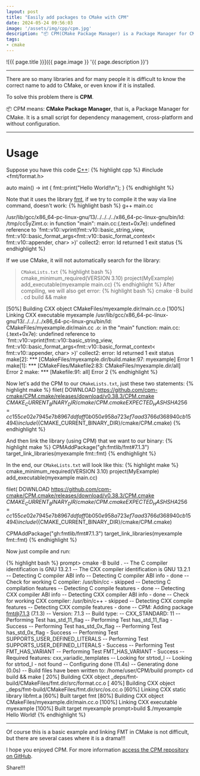 ```yaml
---
layout: post
title: "Easily add packages to CMake with CPM"
date: 2024-05-24 09:56:03
image: '/assets/img/cpp/cpm.jpg'
description: "📦 CPM(CMake Package Manager) is a Package Manager for CMake."
tags:
- cmake
---
```


![{{ page.title }}]({{ page.image }} '{{ page.description }}')

---

There are so many libraries and for many people it is difficult to know the correct name to add to CMake, or even know if it is installed.

To solve this problem there is **CPM**.

📦 CPM means: **CMake Package Manager**, that is, a Package Manager for CMake. It is a small script for dependency management, cross-platform and without configuration.

---

# Usage
Suppose you have this code [C++](https://terminalroot.com/tags#cpp):
{% highlight cpp %}
#include <fmt/format.h>

auto main() -> int {
   fmt::print("Hello World!\n");
}
{% endhighlight %}

Note that it uses the library [fmt](https://github.com/fmtlib/fmt), if we try to compile it the way via line command, doesn't work:
{% highlight bash %}
g++ main.cc

/usr/lib/gcc/x86_64-pc-linux-gnu/13/../../../../x86_64-pc-linux-gnu/bin/ld: /tmp/cc5yZimt.o: in function "main":
main.cc:(.text+0x7e): undefined reference to `fmt::v10::vprint(fmt::v10::basic_string_view<char>, fmt::v10::basic_format_args<fmt::v10::basic_format_context< fmt::v10::appender, char> >)'
collect2: error: ld returned 1 exit status
{% endhighlight %}

If we use CMake, it will not automatically search for the library:
> `CMakeLists.txt`
{% highlight bash %}
cmake_minimum_required(VERSION 3.10)
project(MyExample)
add_executable(myexample main.cc)
{% endhighlight %}
After compiling, we will also get error:
{% highlight bash %}
cmake -B build .
cd build && make

[50%] Building CXX object CMakeFiles/myexample.dir/main.cc.o
[100%] Linking CXX executable myexample
/usr/lib/gcc/x86_64-pc-linux-gnu/13/../../../../x86_64-pc-linux-gnu/bin/ld: CMakeFiles/myexample.dir/main.cc .o: in the "main" function:
main.cc:(.text+0x7e): undefined reference to `fmt::v10::vprint(fmt::v10::basic_string_view<char>, fmt::v10::basic_format_args<fmt::v10::basic_format_context< fmt::v10::appender, char> >)'
collect2: error: ld returned 1 exit status
make[2]: *** [CMakeFiles/myexample.dir/build.make:97: myexample] Error 1
make[1]: *** [CMakeFiles/Makefile2:83: CMakeFiles/myexample.dir/all] Error 2
make: *** [Makefile:91: all] Error 2
{% endhighlight %}

Now let's add the CPM to our `CMakeLists.txt`, just these two statements:
{% highlight make %}
filet(
   DOWNLOAD
   https://github.com/cpm-cmake/CPM.cmake/releases/download/v0.38.3/CPM.cmake
   ${CMAKE_CURRENT_BINARY_DIR}/cmake/CPM.cmake
   EXPECTED_HASH SHA256=cc155ce02e7945e7b8967ddfaff0b050e958a723ef7aad3766d368940cb15494
)
include(${CMAKE_CURRENT_BINARY_DIR}/cmake/CPM.cmake)
{% endhighlight %}

And then link the library (using CPM) that we want to our binary:
{% highlight make %}
CPMAddPackage("gh:fmtlib/fmt#7.1.3")
target_link_libraries(myexample fmt::fmt)
{% endhighlight %}

In the end, our `CMakeLists.txt` will look like this:
{% highlight make %}
cmake_minimum_required(VERSION 3.10)
project(MyExample)
add_executable(myexample main.cc)

filet(
   DOWNLOAD
   https://github.com/cpm-cmake/CPM.cmake/releases/download/v0.38.3/CPM.cmake
   ${CMAKE_CURRENT_BINARY_DIR}/cmake/CPM.cmake
   EXPECTED_HASH SHA256=cc155ce02e7945e7b8967ddfaff0b050e958a723ef7aad3766d368940cb15494
)
include(${CMAKE_CURRENT_BINARY_DIR}/cmake/CPM.cmake)

CPMAddPackage("gh:fmtlib/fmt#7.1.3")
target_link_libraries(myexample fmt::fmt)
{% endhighlight %}

Now just compile and run:

{% highlight bash %}
prompt> cmake -B build .
-- The C compiler identification is GNU 13.2.1
-- The CXX compiler identification is GNU 13.2.1
-- Detecting C compiler ABI info
-- Detecting C compiler ABI info - done
-- Check for working C compiler: /usr/bin/cc - skipped
-- Detecting C compilation features
-- Detecting C compile features - done
-- Detecting CXX compiler ABI info
-- Detecting CXX compiler ABI info - done
-- Check for working CXX compiler: /usr/bin/c++ - skipped
-- Detecting CXX compile features
-- Detecting CXX compile features - done
-- CPM: Adding package fmt@7.1.3 (7.1.3)
-- Version: 7.1.3
-- Build type: 
-- CXX_STANDARD: 11
-- Performing Test has_std_11_flag
-- Performing Test has_std_11_flag - Success
-- Performing Test has_std_0x_flag
-- Performing Test has_std_0x_flag - Success
-- Performing Test SUPPORTS_USER_DEFINED_LITERALS
-- Performing Test SUPPORTS_USER_DEFINED_LITERALS - Success
-- Performing Test FMT_HAS_VARIANT
-- Performing Test FMT_HAS_VARIANT - Success
-- Required features: cxx_variadic_templates
-- Looking for strtod_l
-- Looking for strtod_l - not found
-- Configuring done (11.4s)
-- Generating done (0.0s)
-- Build files have been written to: /home/user/CPM/build
prompt> cd build && make
[ 20%] Building CXX object _deps/fmt-build/CMakeFiles/fmt.dir/src/format.cc.o
[ 40%] Building CXX object _deps/fmt-build/CMakeFiles/fmt.dir/src/os.cc.o
[60%] Linking CXX static library libfmt.a
[60%] Built target fmt
[80%] Building CXX object CMakeFiles/myexample.dir/main.cc.o
[100%] Linking CXX executable myexample
[100%] Built target myexample
prompt>build $./myexample 
Hello World!
{% endhighlight %}

---

Of course this is a basic example and linking FMT in CMake is not difficult, but there are several cases where it is a drama!!!

I hope you enjoyed CPM. For more information [access the CPM repository on GitHub](https://github.com/cpm-cmake/CPM.cmake).

Share!!!
